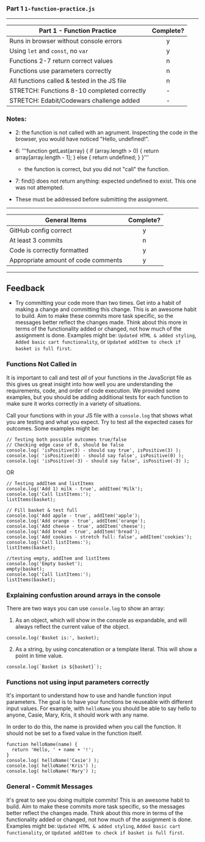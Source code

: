 ### Part 1 `1-function-practice.js`

---

| Part 1 - Function Practice                   | Complete? |
| -------------------------------------------- | :-------: |
| Runs in browser without console errors       |     y     |
| Using `let` and `const`, no `var`            |     y     |
| Functions 2-7 return correct values          |     n     |
| Functions use parameters correctly           |     n     |
| All functions called & tested in the JS file |     n     |
| STRETCH: Functions 8-10 completed correctly  |     -     |
| STRETCH: Edabit/Codewars challenge added     |     -     |

### Notes:

- 2: the function is not called with an agrument. Inspecting the code in the browser, you would have noticed "Hello, undefined!".

- 6: '''function getLast(array) {
  if (array.length > 0) {
  return array[array.length - 1];
  } else {
  return undefined;
  }
  }'''

  - the function is correct, but you did not "call" the function.

- 7: find() does not return anything: expected undefined to exist. This one was not attempted.

- These must be addressed before submitting the assignment.

---

| General Items                       | Complete? |
| ----------------------------------- | :-------: |
| GitHub config correct               |     y     |
| At least 3 commits                  |     n     |
| Code is correctly formatted         |     y     |
| Appropriate amount of code comments |     y     |

---

## Feedback

- Try committing your code more than two times. Get into a habit of making a change and committing this change. This is an awesome habit to build. Aim to make these commits more task specific, so the messages better reflect the changes made. Think about this more in terms of the functionality added or changed, not how much of the assignment is done. Examples might be: `Updated HTML & added styling`, `Added basic cart functionality`, or `Updated addItem to check if basket is full first`.

### Functions Not Called in

It is important to call and test _all_ of your functions in the JavaScript file as this gives us great insight into how well you are understanding the requirements, code, and order of code execution. We provided some examples, but you should be adding additional tests for each function to make sure it works correctly in a variety of situations.

Call your functions with in your JS file with a `console.log` that shows what you are testing and what you expect. Try to test all the expected cases for outcomes. Some examples might be:

```
// Testing both possible outcomes true/false
// Checking edge case of 0, should be false
console.log( 'isPositive(3) - should say true', isPositive(3) );
console.log( 'isPositive(0) - should say false', isPositive(0) );
console.log( 'isPositive(-3) - should say false', isPositive(-3) );
```

OR

```
// Testing addItem and listItems
console.log('Add 1) milk - true', addItem('Milk');
console.log('Call listItems:');
listItems(basket);

// Fill basket & test full
console.log('Add apple - true', addItem('apple');
console.log('Add orange - true', addItem('orange');
console.log('Add cheese - true', addItem('cheese');
console.log('Add bread - true', addItem('bread');
console.log('Add cookies - stretch full: false', addItem('cookies');
console.log('Call listItems:');
listItems(basket);

//testing empty, addItem and listItems
console.log('Empty basket');
empty(basket);
console.log('Call listItems:');
listItems(basket);
```

### Explaining confustion around arrays in the console

There are two ways you can use `console.log` to show an array:

1. As an object, which will show in the console as expandable, and will always reflect the current value of the object.

```
console.log('Basket is:', basket);
```

2. As a string, by using concatenation or a template literal. This will show a point in time value.

```
console.log(`Basket is ${basket}`);
```

### Functions not using input parameters correctly

It's important to understand how to use and handle function input parameters. The goal is to have your functions be reuseable with different input values. For example, with `helloName` you should be able to say hello to anyone, Casie, Mary, Kris, it should work with any name.

In order to do this, the name is provided when you call the function. It should not be set to a fixed value in the function itself.

```
function helloName(name) {
  return 'Hello, ' + name + '!';
}
console.log( helloName('Casie') );
console.log( helloName('Kris') );
console.log( helloName('Mary') );
```

### General - Commit Messages

It's great to see you doing multiple commits! This is an awesome habit to build. Aim to make these commits more task specific, so the messages better reflect the changes made. Think about this more in terms of the functionality added or changed, not how much of the assignment is done. Examples might be: `Updated HTML & added styling`, `Added basic cart functionality`, or `Updated addItem to check if basket is full first`.
